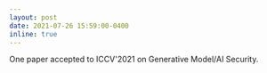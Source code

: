 ```yaml
---
layout: post
date: 2021-07-26 15:59:00-0400
inline: true
---
```


One paper accepted to ICCV'2021 on Generative Model/AI Security.
